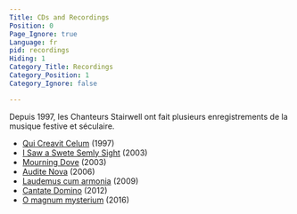 ```yaml
---
Title: CDs and Recordings
Position: 0
Page_Ignore: true
Language: fr
pid: recordings
Hiding: 1
Category_Title: Recordings
Category_Position: 1
Category_Ignore: false

---
```


Depuis 1997, les Chanteurs Stairwell ont fait plusieurs enregistrements de la musique festive et séculaire.

* [Qui Creavit Celum](%base_url%/CDs/qui-creavit-celum-fr) (1997)
* [I Saw a Swete Semly Sight](%base_url%/CDs/i-saw-a-swete-semly-sight-fr) (2003) 
* [Mourning Dove](%base_url%/CDs/mourning-dove-fr) (2003)
* [Audite Nova](%base_url%/CDs/audite-nova-fr) (2006)
* [Laudemus cum armonia](%base_url%/CDs/laudemus-cum-armonia-fr) (2009)
* [Cantate Domino](%base_url%/CDs/cantate-domino-fr) (2012)
* [O magnum mysterium](%base_url%/CDs/o-magnum-mysterium-fr) (2016)

